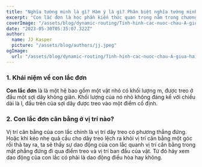 ```yaml
---
title: "Nghĩa tường minh là gì? Hàm ý là gì? Phân biệt nghĩa tường minh và hàm ý"
excerpt: "Con lắc đơn là học phần kiến thức quan trọng nằm trong chương trình THPT. Nắm vững kiến thức liên quan đến học phần này, học sinh có thể ứng dụng giải các bài tập từ cơ bản cho đến nâng cao trong đề thi THPT quốc gia. Cùng Học Thông Minh tìm hiểu về "
coverImage: "/assets/blog/dynamic-routing/Tinh-hinh-cac-nuoc-chau-A-giua-hai-cuoc-chien-tranh-the-gioi-1918-1939.png"
date: "2023-05-30T05:35:07.322Z"
author:
  name: JJ Kasper
  picture: "/assets/blog/authors/jj.jpeg"
ogImage:
  url: "/assets/blog/dynamic-routing/Tinh-hinh-cac-nuoc-chau-A-giua-hai-cuoc-chien-tranh-the-gioi-1918-1939.png"
---
```


### 1. Khái niệm về con lắc đơn

**Con lắc đơn** là là một hệ bao gồm một vật nhỏ có khối lượng m, được treo ở đầu một sợi dây không giãn. Khối lượng của nó nhỏ không đáng kể với chiều dài là l, đầu trên của sợi dây được treo vào một điểm cố định.

### 2. Con lắc đơn cân bằng ở vị trí nào?

Vị trí cân bằng của con lắc chính là vị trí dây treo có phương thẳng đứng. Hoặc khi kéo nhẹ quả cầu cho dây treo lệch ra khỏi vị trí cân bằng một góc rồi thả tay ra, ta sẽ thấy sự dao động của con lắc quanh vị trí cân bằng trong mặt phẳng đứng đi qua điểm treo và vị trí ban đầu của vật. Từ đó hãy xem dao động của con lắc có phải là dao động điều hòa hay không.
